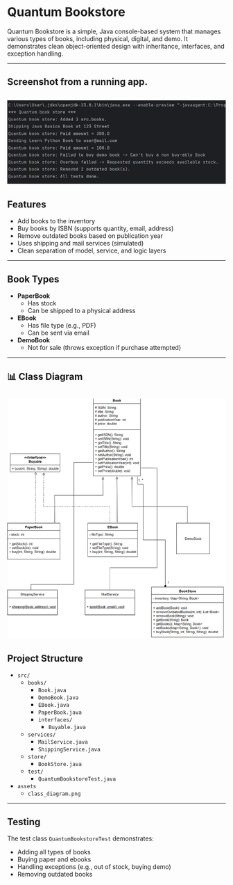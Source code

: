 # Quantum Bookstore

Quantum Bookstore is a simple, Java console-based system that manages various types of books, including physical, digital, and demo. It demonstrates clean object-oriented design with inheritance, interfaces, and exception handling.

---
## Screenshot from a running app.
![Class Diagram](assets/output.png)
---
## Features

- Add books to the inventory
- Buy books by ISBN (supports quantity, email, address)
- Remove outdated books based on publication year
- Uses shipping and mail services (simulated)
- Clean separation of model, service, and logic layers

---

## Book Types

- **PaperBook**
    - Has stock
    - Can be shipped to a physical address
- **EBook**
    - Has file type (e.g., PDF)
    - Can be sent via email
- **DemoBook**
    - Not for sale (throws exception if purchase attempted)
---
## 📊 Class Diagram

![Class Diagram](assets/class_diagram.png)
---
## Project Structure
- `src/`
  - `books/`
      - `Book.java`
      - `DemoBook.java`
      - `EBook.java`
      - `PaperBook.java`
      - `interfaces/`
          - `Buyable.java`
  - `services/`
      - `MailService.java`
      - `ShippingService.java`
  - `store/`
      - `BookStore.java`
  - `test/`
      - `QuantumBookstoreTest.java`
- `assets`
  - `class_diagram.png`
---
## Testing

The test class `QuantumBookstoreTest` demonstrates:

- Adding all types of books
- Buying paper and ebooks
- Handling exceptions (e.g., out of stock, buying demo)
- Removing outdated books
